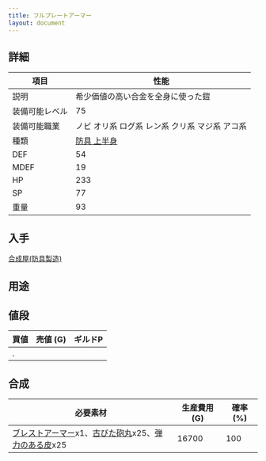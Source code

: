 ```yaml
---
title: フルプレートアーマー
layout: document
---
```

## 詳細

|項目|性能|
|---|---|
|説明|希少価値の高い合金を全身に使った鎧|
|装備可能レベル|75|
|装備可能職業|ノビ オリ系 ログ系 レン系 クリ系 マジ系 アコ系|
|種類|[防具 上半身](防具(上半身))|
|DEF|54|
|MDEF|19|
|HP|233|
|SP|77|
|重量|93|

## 入手

[合成屋(防具製造)](合成屋(防具製造))

## 用途


## 値段

|買値|売値 (G)|ギルドP|
|---|---|---|
|.|||

## 合成

|必要素材|生産費用 (G)|確率 (%)|
|---|---|---|
|[ブレストアーマー](ブレストアーマー)x1、[古びた砲丸](古びた砲丸)x25、[弾力のある皮](弾力のある皮)x25|16700|100|
